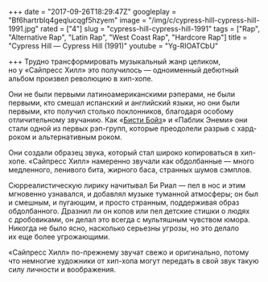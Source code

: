 +++
date = "2017-09-26T18:29:47Z"
googleplay = "Bf6hartrblq4geqlucqgf5hzyem"
image = "/img/c/cypress-hill-cypress-hill-1991.jpg"
rated = ["4"]
slug = "cypress-hill-cypress-hill-1991"
tags = ["Rap", "Alternative Rap", "Latin Rap", "West Coast Rap", "Hardcore Rap"]
title = "Cypress Hill — Cypress Hill (1991)"
youtube = "Yg-RIOATCbU"

+++
Трудно трансформировать музыкальный жанр целиком, но у «Сайпресс Хилл» это получилось — одноименный дебютный альбом произвел революцию в хип-хопе.

Они не были первыми латиноамериканскими рэперами, не были первыми, кто смешал испанский и английский языки, но они были первыми, кто получил столько поклонников, благодаря особому отличительному звучанию. Как «[Бисти Бойз](https://khabaroff.com/1000/post/beastie-boys-licensed-to-ill-1986/)» и «Паблик Энеми» они стали одной из первых рэп-групп, которые преодолели разрыв с хард-роком и альтернативным роком.

Они создали образец звука, который стал широко копироваться в хип-хопе. «Сайпресс Хилл» намеренно звучали как обдолбанные — много медленного, ленивого бита, жирного баса, странных шумов сэмплов.

Сюрреалистическую лирику начитывал Би Риал — пел в нос и этим мгновенно узнавался, и добавлял музыке туманной атмосферы; он был и смешным, и пугающим, и просто странным, поддерживая образ обдолбанного. Дразнил ли он копов или пел детские стишки о людях с дробовиками, он делал это всегда с мультяшным чувством юмора. Никогда не было ясно, насколько серьезны угрозы, но это делало их еще более угрожающими.

«Сайпресс Хилл» по-прежнему звучат свежо и оригинально, потому что немногие художники от хип-хопа могут передать в свой звук такую силу личности и воображения.
